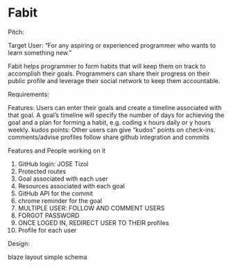 # Fabit

Pitch:

Target User: “For any aspiring or experienced programmer who wants to learn something new.”

Fabit helps programmer to form habits that will keep them on track to accomplish their goals. Programmers can share their progress on their public profile and leverage their social network to keep them accountable.   


Requirements:


Features:
Users can enter their goals and create a timeline associated with that goal.
A goal’s timeline will specify the number of days for achieving the goal and a plan for forming a habit, e.g. coding x hours daily or y hours weekly.
kudos points:  Other users can give “kudos” points on check-ins.
comments/advise
profiles
follow
share
github integration and commits

Features and People working on it 

1. GitHub login: JOSE Tizol
2. Protected routes
3. Goal associated with each user
4. Resources associated with each goal
5. GitHub API for the commit
6. chrome reminder for the goal
7. MULTIPLE USER: FOLLOW AND COMMENT  USERS
8. FORGOT PASSWORD
9. ONCE LOGED IN, REDIRECT USER TO THEIR profiles
10. Profile for each user



Design:


blaze layout
simple schema
